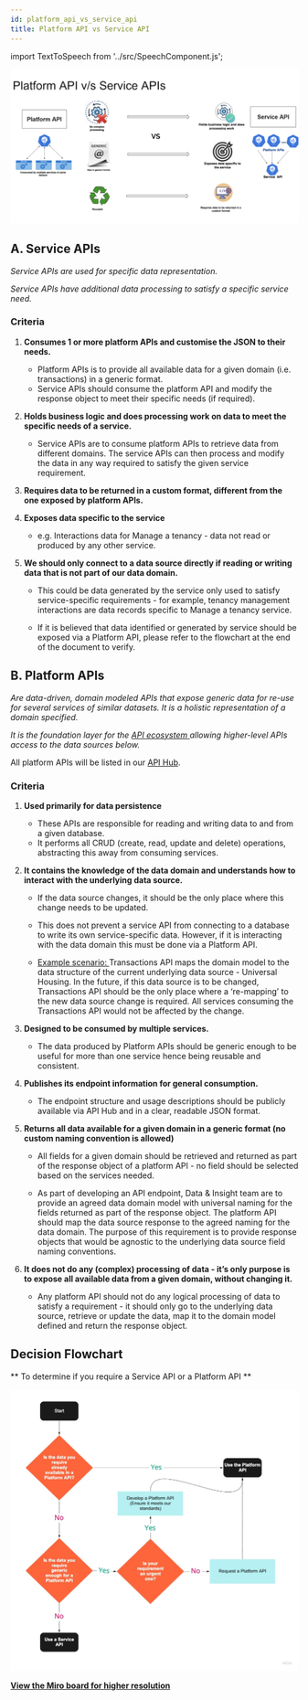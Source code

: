 ```yaml
---
id: platform_api_vs_service_api
title: Platform API vs Service API
---
```



import TextToSpeech from '../src/SpeechComponent.js';

<TextToSpeech>

![Platform API vs Service API comparison](./doc-images/platformapi.png)


## A. Service APIs  

_Service APIs are used for specific data representation._

_Service APIs have additional data processing to satisfy a specific service need._

### Criteria

1. **Consumes 1 or more platform APIs and customise the JSON to their needs.**

   * Platform APIs is to provide all available data for a given domain (i.e. transactions) in a generic format. 
   * Service APIs should consume the platform API and modify the response object to meet their specific needs (if required).

2. **Holds business logic and does processing work on data to meet the specific needs of a service.**

   * Service APIs are to consume platform APIs to retrieve data from different domains. The service APIs can then process and modify the data in any way required to satisfy the given service requirement.

3. **Requires data to be returned in a custom format, different from the one exposed by platform APIs.**

4. **Exposes data specific to the service** 

   * e.g. Interactions data for Manage a tenancy - data not read or produced by any other service.

5. **We should only connect to a data source directly if reading or writing data that is not part of our data domain.**

   * This could be data generated by the service only used to satisfy service-specific requirements - for example, tenancy management interactions are data records specific to Manage a tenancy service.

   * If it is believed that data identified or generated by service should be exposed via a Platform API, please refer to the flowchart at the end of the document to verify.

##  B. Platform APIs

_Are data-driven, domain modeled APIs that expose generic data for re-use for several services of similar datasets. It is a holistic representation of a domain specified._

_It is the foundation layer for the <u> API ecosystem </u> allowing higher-level APIs access to the data sources below._

All platform APIs will be listed in our [API Hub](https://developer-api.hackney.gov.uk/).

### Criteria

1. **Used primarily for data persistence**
   * These APIs are responsible for reading and writing data to and from a given database.
   * It performs all CRUD (create, read, update and delete) operations, abstracting this away from consuming services.

2. **It contains the knowledge of the data domain and understands how to interact with the underlying data source.** 
   * If the data source changes, it should be the only place where this change needs to be updated.
   * This does not prevent a service API from connecting to a database to write its own service-specific data.  However, if it is interacting with the data domain this must be done via a Platform API.

   * <u> Example scenario: </u> Transactions API maps the domain model to the data structure of the current underlying data source - Universal Housing. In the future, if this data source is to be changed, Transactions API should be the only place where a ‘re-mapping’ to the new data source change is required. All services consuming the Transactions API would not be affected by the change.

3. **Designed to be consumed by multiple services.**
   * The data produced by Platform APIs should be generic enough to be useful for more than one service hence being reusable and consistent.

4. **Publishes its endpoint information for general consumption.**
   * The endpoint structure and usage descriptions should be publicly available via API Hub and in a clear, readable JSON format.

5. **Returns all data available for a given domain in a generic format (no custom naming convention is allowed)**
   * All fields for a given domain should be retrieved and returned as part of the response object of a platform API - no field should be selected based on the services needed.

   * As part of developing an API endpoint, Data & Insight team are to provide an agreed data domain model with universal naming for the fields returned as part of the response object. The platform API should map the data source response to the agreed naming for the data domain. The purpose of this requirement is to provide response objects that would be agnostic to the underlying data source field naming conventions.  

6. **It does not do any (complex) processing of data - it’s only purpose is to expose all available data from a given domain, without changing it.**

     * Any platform API should not do any logical processing of data to satisfy a requirement - it should only go to the underlying data source, retrieve or update the data, map it to the domain model defined and return the response object.

##   Decision Flowchart

** To determine if you require a Service API or a Platform API **

![Decision flowchart](./doc-images/decision_flowchart.png)

[**View the Miro board for higher resolution**](https://miro.com/app/board/o9J_lFTB0GI=/)

</TextToSpeech>